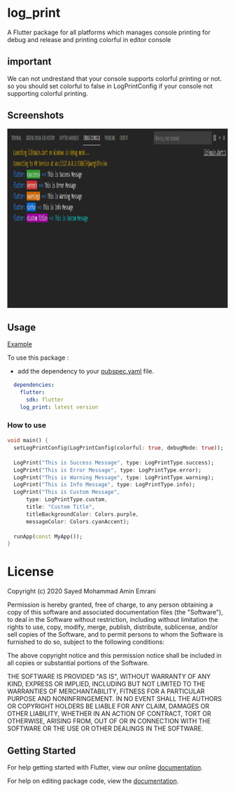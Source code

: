 # log_print

A Flutter package for all platforms which manages console printing for debug and release and printing colorful in editor console

## important

We can not undrestand that your console supports colorful printing or not. so you should set colorful to false in LogPrintConfig if your console not supporting colorful printing.

## Screenshots

<img src="https://github.com/smae1993/log_print/raw/main/screenShots/screen_shot_1.png" height="410em" width="1422em" />

## Usage

[Example](https://github.com/smae1993/log_print/blob/main/example/lib/main.dart)

To use this package :

* add the dependency to your [pubspec.yaml](https://github.com/smae1993/log_print/blob/main/pubspec.yaml) file.

```yaml
  dependencies:
    flutter:
      sdk: flutter
    log_print: latest version
```

### How to use

```dart
void main() {
  setLogPrintConfig(LogPrintConfig(colorful: true, debugMode: true));

  LogPrint("This is Success Message", type: LogPrintType.success);
  LogPrint("This is Error Message", type: LogPrintType.error);
  LogPrint("This is Warning Message", type: LogPrintType.warning);
  LogPrint("This is Info Message", type: LogPrintType.info);
  LogPrint("This is Custom Message",
      type: LogPrintType.custom,
      title: "Custom Title",
      titleBackgroundColor: Colors.purple,
      messageColor: Colors.cyanAccent);

  runApp(const MyApp());
}

```

# License
Copyright (c) 2020 Sayed Mohammad Amin Emrani

Permission is hereby granted, free of charge, to any person obtaining a copy
of this software and associated documentation files (the "Software"), to deal
in the Software without restriction, including without limitation the rights
to use, copy, modify, merge, publish, distribute, sublicense, and/or sell
copies of the Software, and to permit persons to whom the Software is
furnished to do so, subject to the following conditions:

The above copyright notice and this permission notice shall be included in all
copies or substantial portions of the Software.

THE SOFTWARE IS PROVIDED "AS IS", WITHOUT WARRANTY OF ANY KIND, EXPRESS OR
IMPLIED, INCLUDING BUT NOT LIMITED TO THE WARRANTIES OF MERCHANTABILITY,
FITNESS FOR A PARTICULAR PURPOSE AND NONINFRINGEMENT. IN NO EVENT SHALL THE
AUTHORS OR COPYRIGHT HOLDERS BE LIABLE FOR ANY CLAIM, DAMAGES OR OTHER
LIABILITY, WHETHER IN AN ACTION OF CONTRACT, TORT OR OTHERWISE, ARISING FROM,
OUT OF OR IN CONNECTION WITH THE SOFTWARE OR THE USE OR OTHER DEALINGS IN THE
SOFTWARE.


## Getting Started

For help getting started with Flutter, view our online [documentation](https://flutter.io/).

For help on editing package code, view the [documentation](https://flutter.io/developing-packages/).